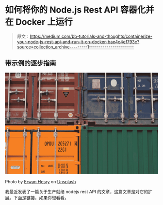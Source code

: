 # 如何将你的 Node.js Rest API 容器化并在 Docker 上运行

> 原文：<https://medium.com/bb-tutorials-and-thoughts/containerize-your-node-js-rest-api-and-run-it-on-docker-bae4c4ef793c?source=collection_archive---------1----------------------->

## 带示例的逐步指南

![](img/443fdd287d3e068658e11c6d5c05879e.png)

Photo by [Erwan Hesry](https://unsplash.com/@erwanhesry?utm_source=medium&utm_medium=referral) on [Unsplash](https://unsplash.com?utm_source=medium&utm_medium=referral)

我最近发表了一篇关于生产就绪 nodejs rest API 的文章，这篇文章是对它的扩展。下面是链接，如果你想看看。